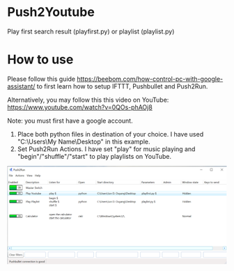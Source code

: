 # Push2Youtube
Play first search result (playfirst.py) or playlist (playlist.py)

# How to use
Please follow this guide 
https://beebom.com/how-control-pc-with-google-assistant/
to first learn how to setup IFTTT, Pushbullet and Push2Run.

Alternatively, you may follow this this video on YouTube:
https://www.youtube.com/watch?v=0QOs-phAOj8


Note: you must first have a google account.

1. Place both python files in destination of your choice. I have used "C:\Users\My Name\Desktop" in this example.
2. Set Push2Run Actions. I have set "play" for music playing and "begin"/"shuffle"/"start" to play playlists on YouTube.

![](Push2Run-setup.PNG)
